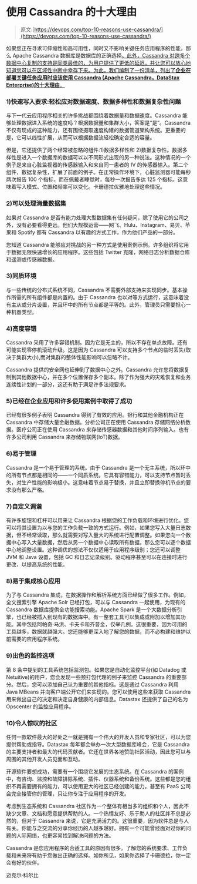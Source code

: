 # 使用 Cassandra 的十大理由

> 原文:[https://devops.com/top-10-reasons-use-cassandra/](https://devops.com/top-10-reasons-use-cassandra/)

如果您正在寻求可伸缩性和高可用性，同时又不影响关键任务应用程序的性能，那么 Apache Cassandra 数据库是数据库的正确选择[。此外，Cassandra 对跨多个数据中心复制的支持是同类最佳的，为用户提供了更低的延迟，并让您可以放心地知道您可以在区域性中断中幸存下来。为此，我们编制了一份清单，列出了**企业在部署关键任务应用时应该使用 Cassandra (Apache Cassandra，DataStax Enterprise)的十大理由**。](https://cassandra.apache.org/)

### **1)快速写入要求:轻松应对数据速度、数据多样性和数据复杂性问题**

与下一代云应用程序相关的许多挑战都围绕着数据量和数据速度。Cassandra 能够处理数据进入系统的速度吗？根据数据量和集群大小，答案是“是”。Cassandra 不仅有现成的这种能力，还有围绕摄取速度构建的数据管道架构系统。更重要的是，它可以线性扩展，从而可以根据数据流轻松确定合适的容量。

但是，它还提供了两个经常被忽略的组件:1)数据多样性和 2)数据复杂性。数据多样性是进入一个数据库的数据可以以不同形式出现的另一种说法。这种情况的一个例子是来自心脏监视器的传感器输入和来自同一患者的 IV 的传感器输入。第二个组件，数据复杂性，扩展了前面的例子。在正常操作环境下，心脏监测器可能每秒两次报告 100 个指标，而在佩戴者睡觉时，每秒一次报告多达 125 个指标。这意味着写入模式、位置和频率可以变化。卡珊德拉优雅地处理这些情况。

### **2)可以处理海量数据集**

如果对 Cassandra 是否有能力处理大型数据集有任何疑问，除了使用它的公司之外，没有必要看得更远。他们大规模运营——网飞、Hulu、Instagram、易贝、苹果和 Spotify 都有 Cassandra 以有趣的方式工作，作为他们产品的一部分。

您知道 Cassandra 能够应对挑战的另一种方式是使用案例示例。许多组织将它用于数据无限快速增长的应用程序。这些包括 Twitter 克隆，网络日志分析数据仓库和遥测或传感器数据。

### **3)同质环境**

与一些传统的分布式系统不同，Cassandra 不需要外部支持来实现同步。基本操作所需的所有组件都是内置的。由于 Cassandra 也以对等方式运行，这意味着没有主从或分片设置，并且环中的所有节点都是平等的。此外，管理员只需要担心一种机器类型。

### **4)高度容错**

Cassandra 采用了许多容错机制。因为它是无主的，所以不存在单点故障。还有可能实现零停机滚动升级。这是因为 Cassandra 可以支持多个节点的临时丢失(取决于集群大小),而对集群的整体性能影响可以忽略不计。

Cassandra 提供的安全网也延伸到了数据中心之外。Cassandra 允许您将数据复制到其他数据中心，并在多个位置保存多个副本。除了作为强大的灾难恢复和业务连续性计划的一部分，这还有助于满足许多法规要求。

### **5)已经在企业应用和许多使用案例中取得了成功**

已经有很多例子表明 Cassandra 得到了有效的应用。银行和其他金融机构正在 Cassandra 中存储大量金融数据。分析公司正在使用 Cassandra 存储网络分析数据。医疗公司正在使用 Cassandra 来存储传感器数据和其他时间序列输入。也有许多公司利用 Cassandra 来存储物联网(IoT)数据。

### **6)易于管理**

Cassandra 是一个易于管理的系统。由于 Cassandra 是一个无主系统，所以环中的所有节点都是相同的——一个同质系统。它具有容错能力，可以支持节点暂时丢失，对生产性能的影响极小。这意味着节点易于替换，并且立即替换停机节点的要求没有那么严格。

### **7)自定义调谐**

有许多旋钮和杠杆可以用来让 Cassandra 根据您的工作负载和环境进行优化。您可以将其设置为以与您的工作负载一致的方式运行。例如，如果您写入大量日志数据，但不经常读取，那么就需要对写入量大的系统进行配置调整。如果您向一个数据中心写入大量数据，然后从另一个数据中心读取所有数据，那么您可以逐个数据中心地调整设置。这种调优的想法不仅仅适用于应用程序级别；您还可以调整 JVM 和 Java 设置，包括 GC 和日志记录级别。驱动程序甚至可以在连接时进行更改，以提高系统的性能。

### **8)易于集成核心应用**

为了与 Cassandra 集成，在数据操作和解析系统方面已经做了很多工作。例如，全文搜索引擎 Apache Solr 已经打包，可以与 Cassandra 一起使用，为现有的 Cassandra 数据库提供全功能搜索功能。Apache Spark 是一个大数据分析引擎，也已经被插入到现有的数据库中。有一整套工具可以集成或附加以增加其功能。其中包括阿帕奇·马洪、卡夫卡和齐普金，仅举几例。这很重要，因为可用的工具越多，数据就越强大。您还能够更深入地了解您的数据，而不必构建和维护以前需要的应用程序系统。

### **9)出色的监控选项**

第 8 条中提到的工具系统包括监测包。如果您是自动化监控平台(如 Datadog 或 Netuitive)的用户，您会发现一些预打包代理的例子来监控 Cassandra 的重要部分。然后，您可以添加自己认为重要的其他指标。这是通过 Cassandra 利用 Java MBeans 并向客户端公开它们来实现的。您可以使用这些来获取 Cassandra 用来做出自己的决定和决定自身健康的内部信息。Datastax 还提供了自己的名为 Opscenter 的监控应用程序。

### **10)令人惊叹的社区**

任何一款软件最大的好处之一就是拥有一个伟大的开发人员和专家社区，可以为您提供帮助或指导。Datastax 每年都会举办一次大型数据库峰会，它是 Cassandra 的主要支持者和最大的代码贡献者。它还在世界各地赞助社区活动，因此您可以与周围的其他开发人员见面和互动。

开源软件要想成功，需要有一个围绕它发展的生态系统。在 Cassandra 的案例中，有咨询、监控和故障排除系统、插件、仪器系统和备份系统。这些都是您的组织不再需要拥有的能力，可以使用更大的社区已经创建的能力。甚至有 PaaS 公司会完全接管你的管理，只让你专注于应用程序的开发。

考虑到生态系统和 Cassandra 社区作为一个整体有相当多的组织和个人，因此不缺少文章、文档和愿意提供帮助的人。一个热情友好、乐于助人的社区并不总是必然的，但对于 Cassandra 来说，它是充满活力的。这很重要，因为软件总是与人有关。你能与之交流的分享你经历的人越多越好。拥有一个可能曾经面对过你的问题的人际网络，也更容易找到解决问题的方法。

Cassandra 是您应用程序的合适工具的原因有很多。了解您的系统要求、工作负载和未来将有助于您做出正确的选择。如你所见，如果你选择了卡珊德拉，你一定会有好的伙伴。

迈克尔·科尔比